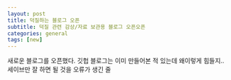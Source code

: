 ```yaml
---
layout: post
title: 덕질하는 블로그 오픈
subtitle: 덕질 관련 감상/자료 보관용 블로그 오픈오픈
categories: general
tags: [new]
---
```


새로운 블로그를 오픈했다. 깃헙 블로그는 이미 만들어본 적 있는데 왜이렇게 힘들지.. 세이브만 잘 하면 될 것을 오류가 생긴 줄